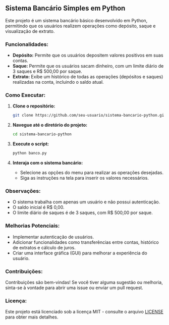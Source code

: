 ## Sistema Bancário Simples em Python

Este projeto é um sistema bancário básico desenvolvido em Python, permitindo que os usuários realizem operações como depósito, saque e visualização de extrato.

### Funcionalidades:

- **Depósito:** Permite que os usuários depositem valores positivos em suas contas.
- **Saque:** Permite que os usuários sacam dinheiro, com um limite diário de 3 saques e R$ 500,00 por saque. 
- **Extrato:** Exibe um histórico de todas as operações (depósitos e saques) realizadas na conta, incluindo o saldo atual.

### Como Executar:

1. **Clone o repositório:**

   ```bash
   git clone https://github.com/seu-usuario/sistema-bancario-python.git
   ```

2. **Navegue até o diretório do projeto:**

   ```bash
   cd sistema-bancario-python
   ```

3. **Execute o script:**

   ```bash
   python banco.py
   ```

4. **Interaja com o sistema bancário:**
   - Selecione as opções do menu para realizar as operações desejadas.
   - Siga as instruções na tela para inserir os valores necessários.

### Observações:

- O sistema trabalha com apenas um usuário e não possui autenticação.
- O saldo inicial é R$ 0,00.
- O limite diário de saques é de 3 saques, com R$ 500,00 por saque.

### Melhorias Potenciais:

- Implementar autenticação de usuários.
- Adicionar funcionalidades como transferências entre contas, histórico de extratos e cálculo de juros.
- Criar uma interface gráfica (GUI) para melhorar a experiência do usuário.

### Contribuições:

Contribuições são bem-vindas! Se você tiver alguma sugestão ou melhoria, sinta-se à vontade para abrir uma issue ou enviar um pull request.

### Licença:

Este projeto está licenciado sob a licença MIT - consulte o arquivo [LICENSE](LICENSE) para obter mais detalhes.
